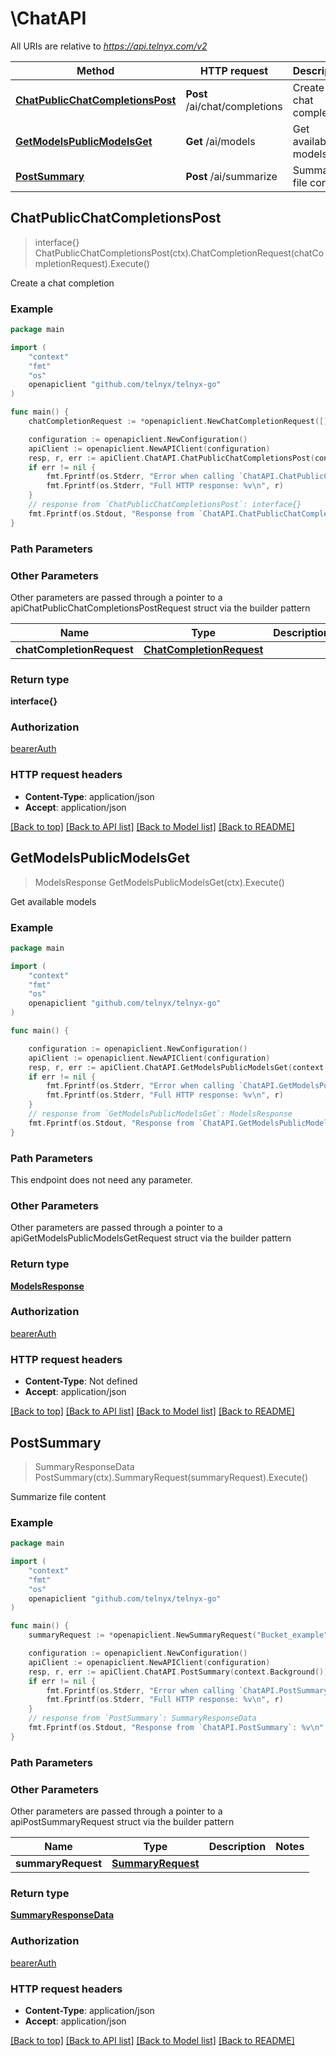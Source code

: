 # \ChatAPI

All URIs are relative to *https://api.telnyx.com/v2*

Method | HTTP request | Description
------------- | ------------- | -------------
[**ChatPublicChatCompletionsPost**](ChatAPI.md#ChatPublicChatCompletionsPost) | **Post** /ai/chat/completions | Create a chat completion
[**GetModelsPublicModelsGet**](ChatAPI.md#GetModelsPublicModelsGet) | **Get** /ai/models | Get available models
[**PostSummary**](ChatAPI.md#PostSummary) | **Post** /ai/summarize | Summarize file content



## ChatPublicChatCompletionsPost

> interface{} ChatPublicChatCompletionsPost(ctx).ChatCompletionRequest(chatCompletionRequest).Execute()

Create a chat completion



### Example

```go
package main

import (
	"context"
	"fmt"
	"os"
	openapiclient "github.com/telnyx/telnyx-go"
)

func main() {
	chatCompletionRequest := *openapiclient.NewChatCompletionRequest([]openapiclient.ChatCompletionSystemMessageParam{*openapiclient.NewChatCompletionSystemMessageParam(openapiclient.ChatCompletionSystemMessageParam_content{ArrayOfTextAndImageArrayInner: new([]TextAndImageArrayInner)}, "Role_example")}) // ChatCompletionRequest | 

	configuration := openapiclient.NewConfiguration()
	apiClient := openapiclient.NewAPIClient(configuration)
	resp, r, err := apiClient.ChatAPI.ChatPublicChatCompletionsPost(context.Background()).ChatCompletionRequest(chatCompletionRequest).Execute()
	if err != nil {
		fmt.Fprintf(os.Stderr, "Error when calling `ChatAPI.ChatPublicChatCompletionsPost``: %v\n", err)
		fmt.Fprintf(os.Stderr, "Full HTTP response: %v\n", r)
	}
	// response from `ChatPublicChatCompletionsPost`: interface{}
	fmt.Fprintf(os.Stdout, "Response from `ChatAPI.ChatPublicChatCompletionsPost`: %v\n", resp)
}
```

### Path Parameters



### Other Parameters

Other parameters are passed through a pointer to a apiChatPublicChatCompletionsPostRequest struct via the builder pattern


Name | Type | Description  | Notes
------------- | ------------- | ------------- | -------------
 **chatCompletionRequest** | [**ChatCompletionRequest**](ChatCompletionRequest.md) |  | 

### Return type

**interface{}**

### Authorization

[bearerAuth](../README.md#bearerAuth)

### HTTP request headers

- **Content-Type**: application/json
- **Accept**: application/json

[[Back to top]](#) [[Back to API list]](../README.md#documentation-for-api-endpoints)
[[Back to Model list]](../README.md#documentation-for-models)
[[Back to README]](../README.md)


## GetModelsPublicModelsGet

> ModelsResponse GetModelsPublicModelsGet(ctx).Execute()

Get available models



### Example

```go
package main

import (
	"context"
	"fmt"
	"os"
	openapiclient "github.com/telnyx/telnyx-go"
)

func main() {

	configuration := openapiclient.NewConfiguration()
	apiClient := openapiclient.NewAPIClient(configuration)
	resp, r, err := apiClient.ChatAPI.GetModelsPublicModelsGet(context.Background()).Execute()
	if err != nil {
		fmt.Fprintf(os.Stderr, "Error when calling `ChatAPI.GetModelsPublicModelsGet``: %v\n", err)
		fmt.Fprintf(os.Stderr, "Full HTTP response: %v\n", r)
	}
	// response from `GetModelsPublicModelsGet`: ModelsResponse
	fmt.Fprintf(os.Stdout, "Response from `ChatAPI.GetModelsPublicModelsGet`: %v\n", resp)
}
```

### Path Parameters

This endpoint does not need any parameter.

### Other Parameters

Other parameters are passed through a pointer to a apiGetModelsPublicModelsGetRequest struct via the builder pattern


### Return type

[**ModelsResponse**](ModelsResponse.md)

### Authorization

[bearerAuth](../README.md#bearerAuth)

### HTTP request headers

- **Content-Type**: Not defined
- **Accept**: application/json

[[Back to top]](#) [[Back to API list]](../README.md#documentation-for-api-endpoints)
[[Back to Model list]](../README.md#documentation-for-models)
[[Back to README]](../README.md)


## PostSummary

> SummaryResponseData PostSummary(ctx).SummaryRequest(summaryRequest).Execute()

Summarize file content



### Example

```go
package main

import (
	"context"
	"fmt"
	"os"
	openapiclient "github.com/telnyx/telnyx-go"
)

func main() {
	summaryRequest := *openapiclient.NewSummaryRequest("Bucket_example", "Filename_example") // SummaryRequest | 

	configuration := openapiclient.NewConfiguration()
	apiClient := openapiclient.NewAPIClient(configuration)
	resp, r, err := apiClient.ChatAPI.PostSummary(context.Background()).SummaryRequest(summaryRequest).Execute()
	if err != nil {
		fmt.Fprintf(os.Stderr, "Error when calling `ChatAPI.PostSummary``: %v\n", err)
		fmt.Fprintf(os.Stderr, "Full HTTP response: %v\n", r)
	}
	// response from `PostSummary`: SummaryResponseData
	fmt.Fprintf(os.Stdout, "Response from `ChatAPI.PostSummary`: %v\n", resp)
}
```

### Path Parameters



### Other Parameters

Other parameters are passed through a pointer to a apiPostSummaryRequest struct via the builder pattern


Name | Type | Description  | Notes
------------- | ------------- | ------------- | -------------
 **summaryRequest** | [**SummaryRequest**](SummaryRequest.md) |  | 

### Return type

[**SummaryResponseData**](SummaryResponseData.md)

### Authorization

[bearerAuth](../README.md#bearerAuth)

### HTTP request headers

- **Content-Type**: application/json
- **Accept**: application/json

[[Back to top]](#) [[Back to API list]](../README.md#documentation-for-api-endpoints)
[[Back to Model list]](../README.md#documentation-for-models)
[[Back to README]](../README.md)


